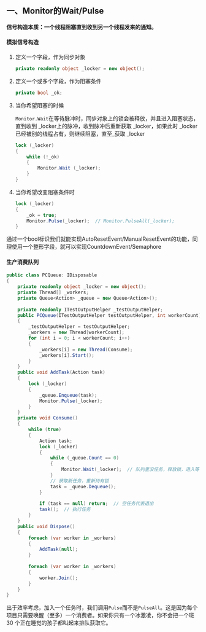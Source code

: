 ## 一、Monitor的Wait/Pulse

**信号构造本质：一个线程阻塞直到收到另一个线程发来的通知。**

#### **模拟信号构造**

1. 定义一个字段，作为同步对象

   ```c#
   private readonly object _locker = new object();
   ```

2. 定义一个或多个字段，作为阻塞条件

   ```c#
   private bool _ok;
   ```

3. 当你希望阻塞的时候

   `Monitor.Wait`在等待脉冲时，同步对象上的锁会被释放，并且进入阻塞状态，直到收到 _locker上的脉冲，收到脉冲后重新获取  _locker，如果此时 _locker 已经被别的线程占有，则继续阻塞，直至_获取 _locker

   ```c#
   lock (_locker) 
   {
       while (!_ok)
       {
           Monitor.Wait (_locker);
       }
   }
   ```

4. 当你希望改变阻塞条件时

   ```c#
   lock (_locker)
   {
       _ok = true;
       Monitor.Pulse(_locker);  // Monitor.PulseAll(_locker);
   }
   ```

   

通过一个bool标识我们就能实现AutoResetEvent/ManualResetEvent的功能，同理使用一个整形字段，就可以实现CountdownEvent/Semaphore



#### 生产消费队列

```c#
public class PCQueue: IDisposable
{
    private readonly object _locker = new object();
    private Thread[] _workers;
    private Queue<Action> _queue = new Queue<Action>();
    
    private readonly ITestOutputHelper _testOutputHelper;
    public PCQueue(ITestOutputHelper testOutputHelper, int workerCount)
    {
        _testOutputHelper = testOutputHelper;
        _workers = new Thread[workerCount];
        for (int i = 0; i < workerCount; i++)
        {
            _workers[i] = new Thread(Consume);
            _workers[i].Start();
        }
    }
    public void AddTask(Action task)
    {
        lock (_locker)
        {
            _queue.Enqueue(task);
            Monitor.Pulse(_locker);
        }
    }
    private void Consume()
    {
        while (true)
        {
            Action task;
            lock (_locker)
            {
                while (_queue.Count == 0)
                {
                    Monitor.Wait(_locker);  // 队列里没任务，释放锁，进入等待
                }
                // 获取新任务，重新持有锁
                task = _queue.Dequeue();
            }
            
            if (task == null) return;  // 空任务代表退出
            task();  // 执行任务
        }
    }
    public void Dispose()
    {
        foreach (var worker in _workers)
        {
            AddTask(null);
        }
        
        foreach (var worker in _workers)
        {
            worker.Join();
        }
    }
}
```

出于效率考虑，加入一个任务时，我们调用`Pulse`而不是`PulseAll`。这是因为每个项目只需要唤醒（至多）一个消费者。如果你只有一个冰激凌，你不会把一个班 30 个正在睡觉的孩子都叫起来排队获取它。
